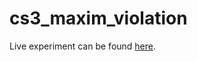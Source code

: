 # cs3_maxim_violation

Live experiment can be found [here](https://magpie-ea.github.io/magpie3-sage-module-evals/evaluator_evals/cs3_maxim_violation/).